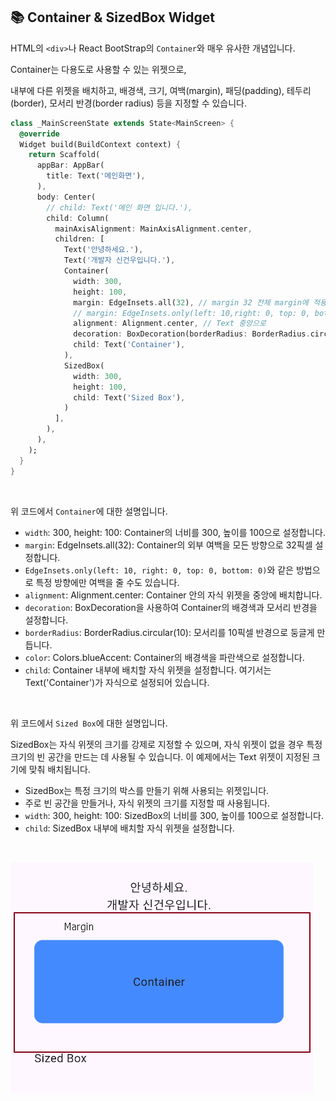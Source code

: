 ## 📚 Container & SizedBox Widget

HTML의 `<div>`나 React BootStrap의 `Container`와 매우 유사한 개념입니다.

Container는 다용도로 사용할 수 있는 위젯으로, 

내부에 다른 위젯을 배치하고, 배경색, 크기, 여백(margin), 패딩(padding), 테두리(border), 모서리 반경(border radius) 등을 지정할 수 있습니다.

```dart
class _MainScreenState extends State<MainScreen> {
  @override
  Widget build(BuildContext context) {
    return Scaffold(
      appBar: AppBar(
        title: Text('메인화면'),
      ),
      body: Center(
        // child: Text('메인 화면 입니다.'),
        child: Column(
          mainAxisAlignment: MainAxisAlignment.center,
          children: [
            Text('안녕하세요.'),
            Text('개발자 신건우입니다.'),
            Container(
              width: 300,
              height: 100,
              margin: EdgeInsets.all(32), // margin 32 전체 margin에 적용
              // margin: EdgeInsets.only(left: 10,right: 0, top: 0, bottom: 0) // 원하는 margin 방향만 지정 가능
              alignment: Alignment.center, // Text 중앙으로
              decoration: BoxDecoration(borderRadius: BorderRadius.circular(10), color: Colors.blueAccent,),
              child: Text('Container'),
            ),
            SizedBox(
              width: 300,
              height: 100,
              child: Text('Sized Box'),
            )
          ],
        ),
      ),
    );
  }
}
```

<br>

위 코드에서 `Container`에 대한 설명입니다.

- `width`: 300, height: 100: Container의 너비를 300, 높이를 100으로 설정합니다.
- `margin`: EdgeInsets.all(32): Container의 외부 여백을 모든 방향으로 32픽셀 설정합니다.
- `EdgeInsets.only(left: 10, right: 0, top: 0, bottom: 0)`와 같은 방법으로 특정 방향에만 여백을 줄 수도 있습니다.
- `alignment`: Alignment.center: Container 안의 자식 위젯을 중앙에 배치합니다.
- `decoration`: BoxDecoration을 사용하여 Container의 배경색과 모서리 반경을 설정합니다.
- `borderRadius`: BorderRadius.circular(10): 모서리를 10픽셀 반경으로 둥글게 만듭니다.
- `color`: Colors.blueAccent: Container의 배경색을 파란색으로 설정합니다.
- `child`: Container 내부에 배치할 자식 위젯을 설정합니다. 여기서는 Text('Container')가 자식으로 설정되어 있습니다.

<br>

위 코드에서 `Sized Box`에 대한 설명입니다.

SizedBox는 자식 위젯의 크기를 강제로 지정할 수 있으며, 자식 위젯이 없을 경우 특정 크기의 빈 공간을 만드는 데 사용될 수 있습니다. 이 예제에서는 Text 위젯이 지정된 크기에 맞춰 배치됩니다.

- SizedBox는 특정 크기의 박스를 만들기 위해 사용되는 위젯입니다.
- 주로 빈 공간을 만들거나, 자식 위젯의 크기를 지정할 때 사용됩니다.
- `width`: 300, height: 100: SizedBox의 너비를 300, 높이를 100으로 설정합니다.
- `child`: SizedBox 내부에 배치할 자식 위젯을 설정합니다.

<br>

![](./1.png)
